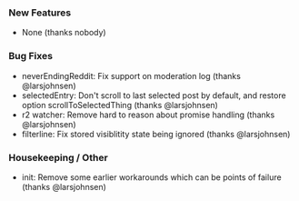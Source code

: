 ### New Features

- None (thanks nobody)

### Bug Fixes

- neverEndingReddit: Fix support on moderation log (thanks @larsjohnsen)
- selectedEntry: Don't scroll to last selected post by default, and restore option scrollToSelectedThing (thanks @larsjohnsen)
- r2 watcher: Remove hard to reason about promise handling (thanks @larsjohnsen)
- filterline: Fix stored visiblitity state being ignored (thanks @larsjohnsen)

### Housekeeping / Other

- init: Remove some earlier workarounds which can be points of failure (thanks @larsjohnsen)
